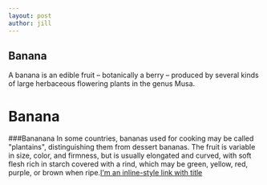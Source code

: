 ```yaml
---
layout: post
author: jill
---
```

## Banana
A banana is an edible fruit – botanically a berry – produced by several kinds
of large herbaceous flowering plants in the genus Musa.

# Banana

###Bananana
In some countries, bananas used for cooking may be called "plantains",
distinguishing them from dessert bananas. The fruit is variable in size, color,
and firmness, but is usually elongated and curved, with soft flesh rich in
starch covered with a rind, which may be green, yellow, red, purple, or brown
when ripe.[I'm an inline-style link with title](https://www.google.com "Google's Homepage")